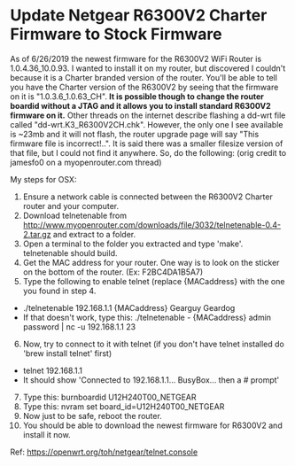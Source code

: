 # Update Netgear R6300V2 Charter Firmware to Stock Firmware
As of 6/26/2019 the newest firmware for the R6300V2 WiFi Router is 1.0.4.36_10.0.93. I wanted to install it on my router, but discovered I couldn't because it is a Charter branded version of the router. You'll be able to tell you have the Charter version of the R6300V2 by seeing that the firmware on it is "1.0.3.6_1.0.63_CH". __It is possible though to change the router boardid without a JTAG and it allows you to install standard R6300V2 firmware on it.__
Other threads on the internet describe flashing a dd-wrt file called "dd-wrt.K3_R6300V2CH.chk". However, the only one I see available is ~23mb and it will not flash, the router upgrade page will say "This firmware file is incorrect!..". It is said there was a smaller filesize version of that file, but I could not find it anywhere. So, do the following:
(orig credit to jamesfo0 on a myopenrouter.com thread)

My steps for OSX:
1.  Ensure a network cable is connected between the R6300V2 Charter router and your computer.
2.  Download telnetenable from http://www.myopenrouter.com/downloads/file/3032/telnetenable-0.4-2.tar.gz  and extract to a folder.
3.  Open a terminal to the folder you extracted and type 'make'. telnetenable should build.
4.  Get the MAC address for your router. One way is to look on the sticker on the bottom of the router. (Ex: F2BC4DA1B5A7)
5.  Type the following to enable telnet  (replace {MACaddress} with the one you found in step 4.
  * ./telnetenable 192.168.1.1 {MACaddress} Gearguy Geardog
  * If that doesn't work, type this: ./telnetenable - {MACaddress} admin password | nc -u 192.168.1.1 23
6.  Now, try to connect to it with telnet (if you don't have telnet installed do 'brew install telnet' first)
  * telnet 192.168.1.1
  * It should show 'Connected to 192.168.1.1... BusyBox... then a # prompt'
7.  Type this:   burnboardid U12H240T00_NETGEAR
8.  Type this:   nvram set board_id=U12H240T00_NETGEAR
9.  Now just to be safe, reboot the router.
10.  You should be able to download the newest firmware for R6300V2 and install it now.

Ref: https://openwrt.org/toh/netgear/telnet.console
